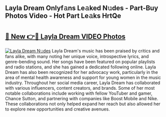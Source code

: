 ## Layla Dream Onlyf𝚊ns Le𝚊ked N𝚞des - Part-Buy Photos Video - Hot Part Le𝚊ks HrtQe

# <h2><a href="http://ab54741.deff.icu/?id=Layla+Dream">🔗 New 👉🔴 Layla Dream VIDEO Photos</a></h2>

[![Layla Dream N𝚞des](https://i.imgur.com/rIISA9y.gif)](http://ab54741.deff.icu/?id=Layla+Dream)
Layla Dream's music has been praised by critics and fans alike, with many noting her unique voice, introspective lyrics, and genre-bending sound. Her songs have been featured on popular playlists and radio stations, and she has gained a dedicated following online. Layla Dream has also been recognized for her advocacy work, particularly in the area of mental health awareness and support for young women in the music industry. Throughout her social media career, Layla Dream has collaborated with various influencers, content creators, and brands. Some of her most notable collaborations include working with fellow YouTuber and gamer, Chance Sutton, and partnering with companies like Boost Mobile and Nike. These collaborations not only helped expand her reach but also allowed her to explore new opportunities and creative avenues.
